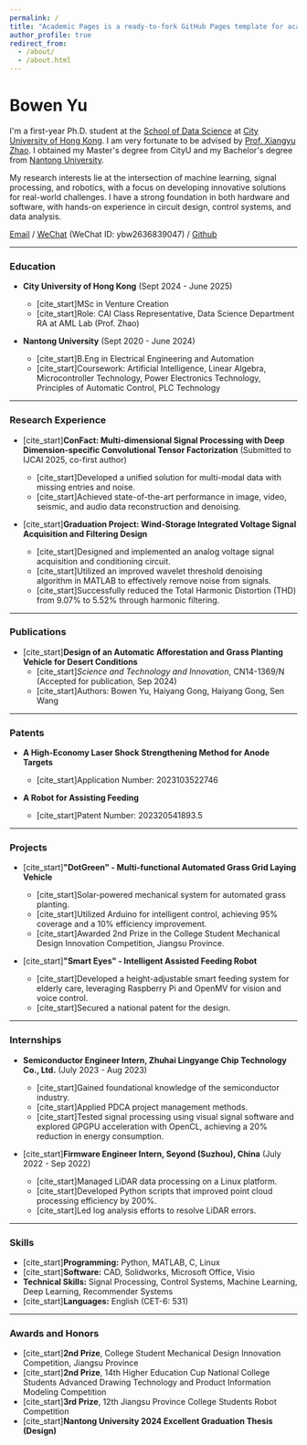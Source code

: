 ```yaml
---
permalink: /
title: "Academic Pages is a ready-to-fork GitHub Pages template for academic personal websites"
author_profile: true
redirect_from: 
  - /about/
  - /about.html
---
```


# Bowen Yu

I'm a first-year Ph.D. student at the [School of Data Science](https://www.ds.cityu.edu.hk/) at [City University of Hong Kong](https://www.cityu.edu.hk/zh-cn). I am very fortunate to be advised by [Prof. Xiangyu Zhao](https://zhaoxyai.github.io/). I obtained my Master's degree from CityU and my Bachelor's degree from [Nantong University](https://www.ntu.edu.cn/).

My research interests lie at the intersection of machine learning, signal processing, and robotics, with a focus on developing innovative solutions for real-world challenges. I have a strong foundation in both hardware and software, with hands-on experience in circuit design, control systems, and data analysis.

[Email](mailto:bowyu2-c@my.cityu.edu.hk) / [WeChat](../images/wechat.jpg) (WeChat ID: ybw2636839047) / [Github](https://github.com/your-github-username)

---

### Education

* **City University of Hong Kong** (Sept 2024 - June 2025)
    * [cite_start]MSc in Venture Creation 
    * [cite_start]Role: CAI Class Representative, Data Science Department RA at AML Lab (Prof. Zhao) 

* **Nantong University** (Sept 2020 - June 2024)
    * [cite_start]B.Eng in Electrical Engineering and Automation 
    * [cite_start]Coursework: Artificial Intelligence, Linear Algebra, Microcontroller Technology, Power Electronics Technology, Principles of Automatic Control, PLC Technology 

---

### Research Experience

* [cite_start]**ConFact: Multi-dimensional Signal Processing with Deep Dimension-specific Convolutional Tensor Factorization** (Submitted to IJCAI 2025, co-first author) 
    * [cite_start]Developed a unified solution for multi-modal data with missing entries and noise. 
    * [cite_start]Achieved state-of-the-art performance in image, video, seismic, and audio data reconstruction and denoising. 

* [cite_start]**Graduation Project: Wind-Storage Integrated Voltage Signal Acquisition and Filtering Design** 
    * [cite_start]Designed and implemented an analog voltage signal acquisition and conditioning circuit. 
    * [cite_start]Utilized an improved wavelet threshold denoising algorithm in MATLAB to effectively remove noise from signals. 
    * [cite_start]Successfully reduced the Total Harmonic Distortion (THD) from 9.07% to 5.52% through harmonic filtering. 

---

### Publications

* [cite_start]**Design of an Automatic Afforestation and Grass Planting Vehicle for Desert Conditions** 
    * [cite_start]*Science and Technology and Innovation*, CN14-1369/N (Accepted for publication, Sep 2024) 
    * [cite_start]Authors: Bowen Yu, Haiyang Gong, Haiyang Gong, Sen Wang 

---

### Patents

* **A High-Economy Laser Shock Strengthening Method for Anode Targets**
    * [cite_start]Application Number: 2023103522746 

* **A Robot for Assisting Feeding**
    * [cite_start]Patent Number: 202320541893.5 

---

### Projects

* [cite_start]**"DotGreen" - Multi-functional Automated Grass Grid Laying Vehicle** 
    * [cite_start]Solar-powered mechanical system for automated grass planting. 
    * [cite_start]Utilized Arduino for intelligent control, achieving 95% coverage and a 10% efficiency improvement. 
    * [cite_start]Awarded 2nd Prize in the College Student Mechanical Design Innovation Competition, Jiangsu Province. 

* [cite_start]**"Smart Eyes" - Intelligent Assisted Feeding Robot** 
    * [cite_start]Developed a height-adjustable smart feeding system for elderly care, leveraging Raspberry Pi and OpenMV for vision and voice control. 
    * [cite_start]Secured a national patent for the design. 

---

### Internships

* **Semiconductor Engineer Intern, Zhuhai Lingyange Chip Technology Co., Ltd.** (July 2023 - Aug 2023)
    * [cite_start]Gained foundational knowledge of the semiconductor industry. 
    * [cite_start]Applied PDCA project management methods. 
    * [cite_start]Tested signal processing using visual signal software and explored GPGPU acceleration with OpenCL, achieving a 20% reduction in energy consumption. 

* [cite_start]**Firmware Engineer Intern, Seyond (Suzhou), China** (July 2022 - Sep 2022) 
    * [cite_start]Managed LiDAR data processing on a Linux platform. 
    * [cite_start]Developed Python scripts that improved point cloud processing efficiency by 200%. 
    * [cite_start]Led log analysis efforts to resolve LiDAR errors. 

---

### Skills

* [cite_start]**Programming:** Python, MATLAB, C, Linux 
* [cite_start]**Software:** CAD, Solidworks, Microsoft Office, Visio 
* **Technical Skills:** Signal Processing, Control Systems, Machine Learning, Deep Learning, Recommender Systems
* [cite_start]**Languages:** English (CET-6: 531) 

---

### Awards and Honors

* [cite_start]**2nd Prize**, College Student Mechanical Design Innovation Competition, Jiangsu Province 
* [cite_start]**2nd Prize**, 14th Higher Education Cup National College Students Advanced Drawing Technology and Product Information Modeling Competition 
* [cite_start]**3rd Prize**, 12th Jiangsu Province College Students Robot Competition 
* [cite_start]**Nantong University 2024 Excellent Graduation Thesis (Design)**
